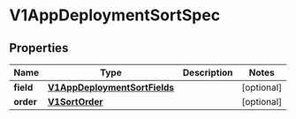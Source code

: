 # V1AppDeploymentSortSpec

## Properties
Name | Type | Description | Notes
------------ | ------------- | ------------- | -------------
**field** | [**V1AppDeploymentSortFields**](V1AppDeploymentSortFields.md) |  |  [optional]
**order** | [**V1SortOrder**](V1SortOrder.md) |  |  [optional]
